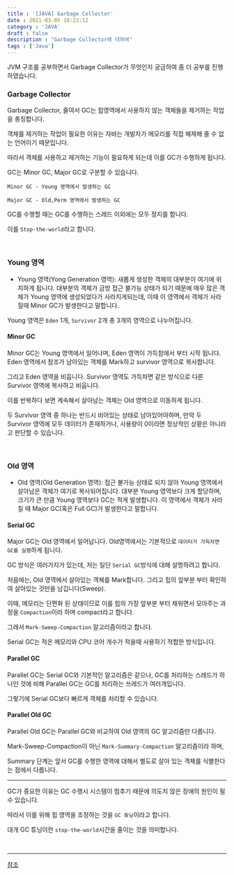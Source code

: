 ```yaml
---
title : '[JAVA] Garbage Collector'
date : 2021-03-05 10:22:12
category : 'JAVA'
draft : false
description : "Garbage Collector에 대하여"
tags : ['Java']
---
```


JVM 구조를 공부하면서 Garbage Collector가 무엇인지 궁금하여 좀 더 공부를 진행하였습니다.

### Garbage Collector

Garbage Collector, 줄여서 GC는 힙영역에서 사용하지 않는 객체들을 제거하는 작업을 총징합니다.

객체를 제거하는 작업이 필요한 이유는 자바는 개발자가 메모리를 직접 해제해 줄 수 없는 언어이기 때문입니다.

따라서 객체를 사용하고 제거하는 기능이 필요하게 되는데 이를 GC가 수행하게 됩니다.

GC는 Minor GC, Major GC로 구분할 수 있습니다. 

```
Minor GC - Young 영역에서 발생하는 GC

Major GC - Old,Perm 영역에서 발생하는 GC

```

GC를 수행할 때는 GC를 수행하는 스레드 이외에는 모두 정지를 합니다.

이를 `Stop-the-world`라고 합니다. 

<br/>

### Young 영역

- Young 영역(Yong Generation 영역): 새롭게 생성한 객체의 대부분이 여기에 위치하게 됩니다. 대부분의 객체가 금방 접근 불가능 상태가 되기 때문에 매우 많은 객체가 Young 영역에 생성되었다가 사라지게되는데, 이때 이 영역에서 객체가 사라질때 Minor GC가 발생한다고 말합니다.

Young 영역은 `Eden` 1개, `Survivor` 2개 총 3개의 영역으로 나누어집니다.

#### Minor GC

Minor GC는 Young 영역에서 일어나며, Eden 영역이 가득참에서 부터 시작 됩니다. Eden 영역에서 참조가 남아있는 객체를 Mark하고 survivor 영역으로 복사합니다. 

그리고 Eden 영역을 비웁니다. Survivor 영역도 가득차면 같은 방식으로 다른 Survivor 영역에 복사하고 비웁니다.

이를 반복하다 보면 계속해서 살아남는 객체는 Old 영역으로 이동하게 됩니다.

두 Survivor 영역 중 하나는 반드시 비어있는 상태로 남아있어야하며, 만약 두 Survivor 영역에 모두 데이터가 존재하거나, 사용량이 0이라면 정상적인 상황은 아니라고 판단할 수 있습니다.


<br/>

### Old 영역

- Old 영역(Old Generation 영역): 접근 불가능 상태로 되지 않아 Young 영역에서 살아남은 객체가 여기로 복사되어집니다. 대부분 Young 영역보다 크게 할당하며, 크기가 큰 만큼 Young 영역보다 GC는 적게 발생합니다. 이 영역에서 객체가 사라질 때 Major GC(혹은 Full GC)가 발생한다고 말합니다.


#### Serial GC

Major GC는 Old 영역에서 일어납니다. Old영역에서는 기본적으로 `데이터가 가득차면 GC를 실행`하게 됩니다.

GC 방식은 여러가지가 있는데, 저는 일단 `Serial GC`방식에 대해 설명하려고 합니다.


처음에는, Old 영역에서 살아있는 객체를 Mark합니다. 그리고 힙의 앞부분 부터 확인하여 살아있는 것만을 남깁니다(Sweep).

이때, 메모리는 단편화 된 상태이므로 이를 힙의 가장 앞부분 부터 채워면서 모아주는 과정을 `Compaction`이라 하며 compact라고 합니다. 

그래서 `Mark-Sweep-Compaction` 알고리즘이라고 합니다.

Serial GC는 적은 메모리와 CPU 코어 개수가 적을때 사용하기 적합한 방식입니다. 

#### Parallel GC

Parallel GC는 Serial GC와 기본적인 알고리즘은 같으나, GC를 처리하는 스레드가 하나인 것에 비해 Parallel GC는 GC를 처리하는 쓰레드가 여러개입니다.

그렇기에 Serial GC보다 빠르게 객체를 처리할 수 있습니다.


#### Parallel Old GC

Parallel Old GC는 Parallel GC와 비교하여 Old 영역의 GC 알고리즘만 다릅니다.

Mark-Sweep-Compaction이 아닌 `Mark-Summary-Compaction` 알고리즘이라 하며, 

Summary 단계는 앞서 GC를 수행한 영역에 대해서 별도로 살아 있는 객체를 식별한다는 점에서 다릅니다.


---

GC가 중요한 이유는 GC 수행시 시스템이 멈추기 때문에 의도치 않은 장애의 원인이 될 수 있습니다. 

따라서 이를 위해 힙 영역을 조정하는 것을 `GC 튜닝`이라고 합니다.

대개 GC 튜닝이란 `stop-the-world`시간을 줄이는 것을 의미합니다.

<br/>

---

[참조](https://d2.naver.com/helloworld/1329)